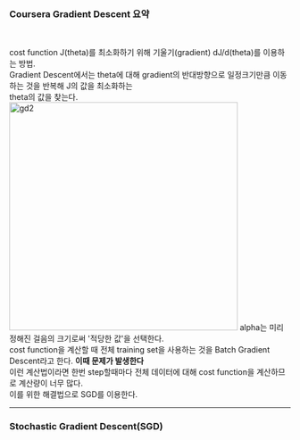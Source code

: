 <h3>Coursera Gradient Descent 요약</h3><br>

cost function J(theta)를 최소화하기 위해 기울기(gradient) dJ/d(theta)를 이용하는 방법.<br>
Gradient Descent에서는 theta에 대해 gradient의 반대방향으로 일정크기만큼 이동하는 것을 반복해 J의 값을 최소화하는<br>
theta의 값을 찾는다.
<img width="409" alt="gd2" src="https://user-images.githubusercontent.com/67510613/106354046-575a9180-6332-11eb-8b15-17def693f8b5.PNG">
alpha는 미리 정해진 걸음의 크기로써 '적당한 값'을 선택한다.<br>
cost function을 계산할 때 전체 training set을 사용하는 것을 Batch Gradient Descent라고 한다. <strong> 이때 문제가 발생한다 </strong><br>
이런 계산법이라면 한번 step할때마다 전체 데이터에 대해 cost function을 계산하므로 계산량이 너무 많다. <br>
이를 위한 해결법으로 SGD를 이용한다.<br>

<hr>
<h3>Stochastic Gradient Descent(SGD)</h3><br>
